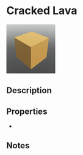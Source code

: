# Cracked Lava

![Cracked Lava](../Cropped_Blocks/Terrain/Cracked_Lava.png)

## Description
<!-- Write a description for this block -->

## Properties
- <!-- List block properties here -->

## Notes
<!-- Any extra notes -->
